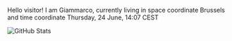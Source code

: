 Hello visitor! I am Giammarco, currently living in space coordinate Brussels and time coordinate Thursday, 24 June, 14:07 CEST

![GitHub Stats](https://github-readme-stats.vercel.app/api?username=grcasanova)
